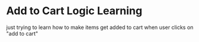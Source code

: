 # Add to Cart Logic Learning

just trying to learn how to make items get added to cart when user clicks on "add to cart"
